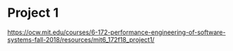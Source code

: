 # Project 1

https://ocw.mit.edu/courses/6-172-performance-engineering-of-software-systems-fall-2018/resources/mit6_172f18_project1/